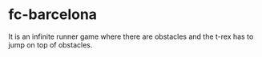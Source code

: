 # fc-barcelona
It is an infinite runner game where there are obstacles and the t-rex has to jump on top of obstacles.

